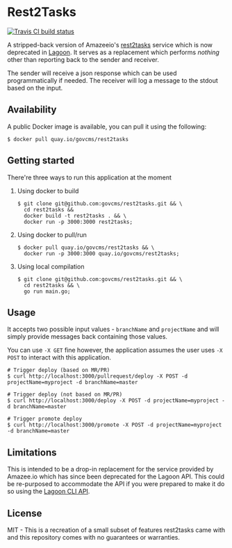 # Rest2Tasks

[![Travis CI build status](https://travis-ci.org/govCMS/rest2tasks.svg?branch=master)](https://travis-ci.org/govCMS/rest2tasks)


A stripped-back version of Amazeeio's [rest2tasks](https://github.com/amazeeio/lagoon/tree/312dfe719119f93f9293686320d0a083670c2280/services/rest2tasks) service which is now deprecated in [Lagoon](https://github.com/amazeeio/lagoon). It serves as a replacement which performs _nothing_ other than reporting back to the sender and receiver.

The sender will receive a json response which can be used programmatically if needed. The receiver will log a message to the stdout based on the input.

## Availability

A public Docker image is available, you can pull it using the following:

```shell script
$ docker pull quay.io/govcms/rest2tasks
```

## Getting started

There're three ways to run this application at the moment

1. Using docker to build
    ```shell script
    $ git clone git@github.com:govcms/rest2tasks.git && \
      cd rest2tasks && 
      docker build -t rest2tasks . && \
      docker run -p 3000:3000 rest2tasks;
    ```
2. Using docker to pull/run
    ```shell script
    $ docker pull quay.io/govcms/rest2tasks && \
      docker run -p 3000:3000 quay.io/govcms/rest2tasks;
    ```
3. Using local compilation
    ```shell script
    $ git clone git@github.com:govcms/rest2tasks.git && \
      cd rest2tasks && \
      go run main.go;
    ```

## Usage

It accepts two possible input values - `branchName` and `projectName` and will simply provide messages back containing those values.

You can use `-X GET` fine however, the application assumes the user uses `-X POST` to interact with this application.

```shell script
# Trigger deploy (based on MR/PR)
$ curl http://localhost:3000/pullrequest/deploy -X POST -d projectName=myproject -d branchName=master

# Trigger deploy (not based on MR/PR)
$ curl http://localhost:3000/deploy -X POST -d projectName=myproject -d branchName=master

# Trigger promote deploy
$ curl http://localhost:3000/promote -X POST -d projectName=myproject -d branchName=master
```

## Limitations

This is intended to be a drop-in replacement for the service provided by Amazee.io which has since been deprecated for the Lagoon API. This could be re-purposed to accommodate the API if you were prepared to make it do so using the [Lagoon CLI API](https://github.com/amazeeio/lagoon-cli).

## License

MIT - This is a recreation of a small subset of features rest2tasks came with and this repository comes with no guarantees or warranties. 